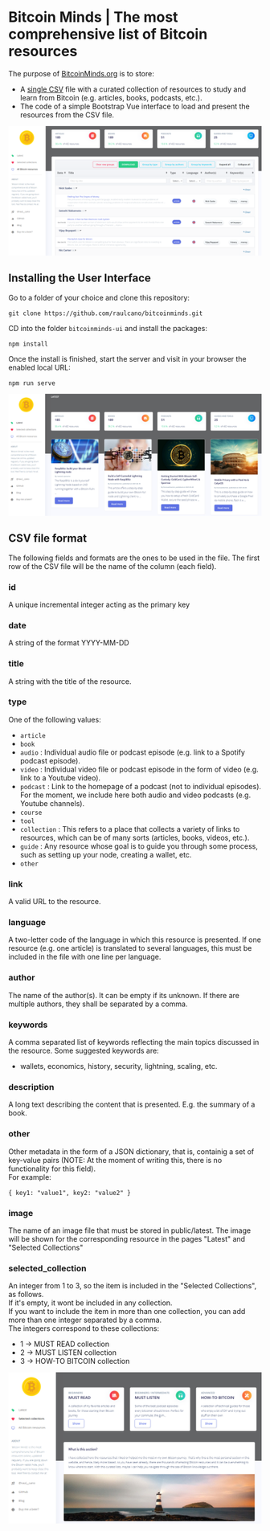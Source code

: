 # Bitcoin Minds | The most comprehensive list of Bitcoin resources

The purpose of [BitcoinMinds.org](https://bitcoinminds.org) is to store:
- A [single CSV](/bitcoinminds-ui/public/bitcoin-resources.csv) file with a curated collection of resources to study and learn from Bitcoin (e.g. articles, books, podcasts, etc.).
- The code of a simple Bootstrap Vue interface to load and present the resources from the CSV file.

![Screenshot1](bitcoinminds-ui/public/img/screenshot1.png)

## Installing the User Interface
Go to a folder of your choice and clone this repository:
```
git clone https://github.com/raulcano/bitcoinminds.git
```

CD into the folder ```bitcoinminds-ui``` and install the packages:
```
npm install
```
Once the install is finished, start the server and visit in your browser the enabled local URL:
```
npm run serve
```
![Screenshot1](bitcoinminds-ui/public/img/screenshot3.png)
## CSV file format

The following fields and formats are the ones to be used in the file.
The first row of the CSV file will be the name of the column (each field).

### id
A unique incremental integer acting as the primary key

### date
A string of the format YYYY-MM-DD

### title
A string with the title of the resource.

### type
One of the following values:
- ```article```
- ```book```
- ```audio``` : Individual audio file or podcast episode (e.g. link to a Spotify podcast episode). 
- ```video``` : Individual video file or podcast episode in the form of video (e.g. link to a Youtube video). 
- ```podcast``` : Link to the homepage of a podcast (not to individual episodes). For the moment, we include here both audio and video podcasts (e.g. Youtube channels).
- ```course```
- ```tool```
- ```collection``` : This refers to a place that collects a variety of links to resources, which can be of many sorts (articles, books, videos, etc.).
- ```guide``` : Any resource whose goal is to guide you through some process, such as setting up your node, creating a wallet, etc. 
- ```other```

### link
A valid URL to the resource.

### language
A two-letter code of the language in which this resource is presented. If one resource (e.g. one article) is translated to several languages, this must be included in the file with one line per language.

### author
The name of the author(s). 
It can be empty if its unknown.
If there are multiple authors, they shall be separated by a comma.

### keywords
A comma separated list of keywords reflecting the main topics discussed in the resource.
Some suggested keywords are:
- wallets, economics, history, security, lightning, scaling, etc.

### description
A long text describing the content that is presented. E.g. the summary of a book.

### other
Other metadata in the form of a JSON dictionary, that is, containig a set of key-value pairs (NOTE: At the moment of writing this, there is no functionality for this field).   
For example:
```
{ key1: "value1", key2: "value2" }
```

### image
The name of an image file that must be stored in public/latest. The image will be shown for the corresponding resource in the pages "Latest" and "Selected Collections"

### selected_collection
An integer from 1 to 3, so the item is included in the "Selected Collections", as follows.  
If it's empty, it wont be included in any collection.  
If you want to include the item in more than one collection, you can add more than one integer separated by a comma.  
The integers correspond to these collections:
- 1 -> MUST READ collection
- 2 -> MUST LISTEN collection
- 3 -> HOW-TO BITCOIN collection

![Screenshot1](bitcoinminds-ui/public/img/screenshot2.png)
